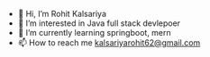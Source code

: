 - 👋 Hi, I’m Rohit Kalsariya
- 👀 I’m interested in Java full stack devlepoer
- 🌱 I’m currently learning springboot, mern 
- 📫 How to reach me kalsariyarohit62@gmail.com


<!---
Rk87580/Rk87580 is a ✨ special ✨ repository because its `README.md` (this file) appears on your GitHub profile.
You can click the Preview link to take a look at your changes.
--->
